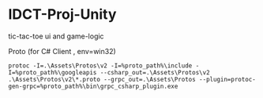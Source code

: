 # IDCT-Proj-Unity
 tic-tac-toe ui and game-logic 


Proto (for C# Client , env=win32)
```
protoc -I=.\Assets\Protos\v2 -I=%proto_path%\include -I=%proto_path%\googleapis --csharp_out=.\Assets\Protos\v2 .\Assets\Protos\v2\*.proto --grpc_out=.\Assets\Protos --plugin=protoc-gen-grpc=%proto_path%\bin\grpc_csharp_plugin.exe 

```

